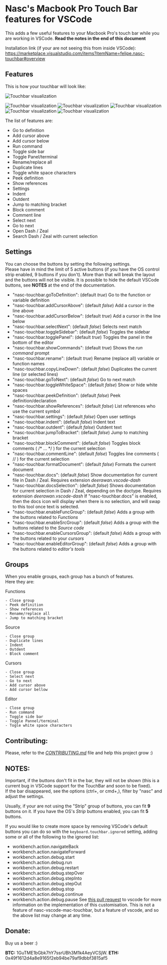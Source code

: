 # Nasc's Macbook Pro Touch Bar features for VSCode

This adds a few useful features to your Macbook Pro's touch bar while you are working in VSCode.
**Read the notes in the end of this document**

Installation link (if your are not seeing this from inside VSCode): https://marketplace.visualstudio.com/items?itemName=felipe.nasc-touchbar#overview

## Features

This is how your touchbar will look like:

![Touchbar visualization](images/nasc-macbook-pro-vscode-touch-bar.png)

![Touchbar visualization](images/editor-group.png)
![Touchbar visualization](images/functions-group.png)
![Touchbar visualization](images/source-group.png)
![Touchbar visualization](images/cursors-group.png)
![Touchbar visualization](images/tools-groups.png)

The list of features are:

- Go to definition
- Add cursor above
- Add cursor below
- Run command
- Toggle side bar
- Toggle Panel/terminal
- Rename/replace all
- Duplicate lines
- Toggle white space characters
- Peek definition
- Show references
- Settings
- Indent
- Outdent
- Jump to matching bracket
- Block comment
- Comment line
- Select next
- Go to next
- Open Dash / Zeal
- Search Dash / Zeal with current selection

## Settings

You can choose the buttons by setting the following settings.  
Please have in mind the limit of 5 active buttons (if you have the OS control strip enabled, 9 buttons if you don't). More than that will break the layout and the buttons will not be visible. It is possible to hide the default VSCode buttons, see **NOTES** at the end of the documentation.

- "nasc-touchbar.goToDefinition": (default _true_) Go to the function or variable definition
- "nasc-touchbar.addCursorAbove": (default _false_) Add a cursor in the line above
- "nasc-touchbar.addCursorBelow": (default _true_) Add a cursor in the line below
- "nasc-touchbar.selectNext": (default _false_) Selects next match 
- "nasc-touchbar.toggleSidebar": (default _false_) Toggles the sidebar
- "nasc-touchbar.togglePanel": (default _true_) Toggles the panel in the bottom of the editor
- "nasc-touchbar.showCommands": (default _true_) Shows the _run command_ prompt
- "nasc-touchbar.rename": (default _true_) Rename (replace all) variable or function names
- "nasc-touchbar.copyLineDown": (default _false_) Duplicates the current line (or selected lines) 
- "nasc-touchbar.goToNext": (default _false_) Go to next match
- "nasc-touchbar.toggleWhiteSpace": (default _false_) Show or hide white spaces
- "nasc-touchbar.peekDefinition": (default _false_) Peek definition/declaration
- "nasc-touchbar.showReferences": (default _false_) List references who use the current symbol
- "nasc-touchbar.settings": (default _false_) Open user settings
- "nasc-touchbar.indent": (default _false_) Indent text
- "nasc-touchbar.outdent": (default _false_) Outdent text
- "nasc-touchbar.jumpToBracket": (default _false_) Jump to matching bracket
- "nasc-touchbar.blockComment": (default _false_) Toggles block comments ( /* ... */ ) for the current selection
- "nasc-touchbar.commentLine": (default _false_) Toggles line comments ( // ) for the current selection
- "nasc-touchbar.formatDocument": (default _false_) Formats the current document
- "nasc-touchbar.docs": (default _false_) Show documentation for current file in Dash / Zeal. Requires extension _deerawan.vscode-dash_
- "nasc-touchbar.docsSelection": (default _false_) Shows documentation for current selection in Dash / Zeal, depending on the doctype. Requires extension _deerawan.vscode-dash_ If "nasc-touchbar.docs" is enabled, then the docs icon will display when there is no selection, and will swap to this tool once text is selected. 
- "nasc-touchbar.enableFuncGroup": (default _false_) Adds a group with the buttons related to _Functions_
- "nasc-touchbar.enableSrcGroup": (default _false_)  Adds a group with the buttons related to the _Source code_
- "nasc-touchbar.enableCursorsGroup": (default _false_)  Adds a group with the buttons related to your _cursors_
- "nasc-touchbar.enableEditorGroup": (default _false_)  Adds a group with the buttons related to _editor's tools_

## Groups

When you enable groups, each group has a bunch of features.  
Here they are:

Functions

    - Close group
    - Peek definition
    - Show references
    - Rename/replace all
    - Jump to matching bracket

Source

    - Close group
    - Duplicate lines
    - Indent
    - Outdent
    - Block comment

Cursors

    - Close group
    - Select next
    - Go to next
    - Add cursor above
    - Add cursor bellow

Editor

    - Close group
    - Run command
    - Toggle side bar
    - Toggle Pannel/terminal
    - Togle white space characters

## Contributing:

Please, refer to the [_CONTRIBUTING.md_](https://github.com/NascHQ/nasc-vscode-mac-touchbar/blob/master/CONTRIBUTING.md) file and help this project grow :)

## NOTES:

Important, if the buttons don't fit in the bar, they will not be shown (this is a current bug in VSCode support for the TouchBar and soon to be fixed).  
If the bar disappeared, see the options (ctrl+, or cmd+,), filter by "nasc" and adjust the settings.

Usually, if your are not using the "Strip" group of buttons, you can fit **9** buttons on it. If you have the OS's _Strip_ buttons enabled, you can fit **5** buttons.

If you would like to create more space by removing VSCode's default buttons you can do so with the `keyboard.touchbar.ignored` setting, adding some or all of the following to the ignored list:
- workbench.action.navigateBack
- workbench.action.navigateForward
- workbench.action.debug.start
- workbench.action.debug.run
- workbench.action.debug.restart
- workbench.action.debug.stepOver
- workbench.action.debug.stepInto
- workbench.action.debug.stepOut
- workbench.action.debug.stop
- workbench.action.debug.continue
- workbench.action.debug.pause
See [this pull request](https://github.com/microsoft/vscode/pull/70174) to vscode for more information on the implementation of this customisation. This is not a feature of nasc-vscode-mac-touchbar, but a feature of vscode, and so the above list may change at any time.


## Donate:

Buy us a beer :)

**BTC:** 1GuTME1bGbk7hY7ssrUBh3M1k4AeyVCSjW. 
**ETH:** 0x49f1612d4a8e9165f2eb94be79af9dbbf3815af5
